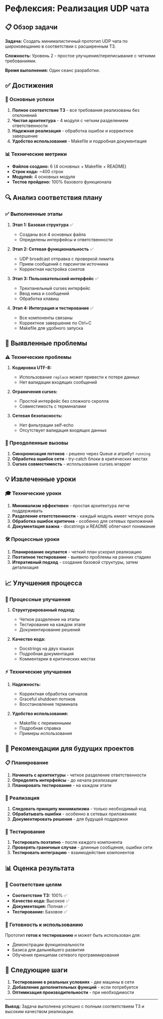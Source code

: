 # Рефлексия: Реализация UDP чата

## 📋 Обзор задачи

**Задача:** Создать минималистичный прототип UDP чата по широковещанию в соответствии с расширенным ТЗ.

**Сложность:** Уровень 2 - простое улучшение/переписывание с четкими требованиями.

**Время выполнения:** Один сеанс разработки.

## ✅ Достижения

### 🎯 Основные успехи

1. **Полное соответствие ТЗ** - все требования реализованы без отклонений
2. **Чистая архитектура** - 4 модуля с четким разделением ответственности
3. **Надежная реализация** - обработка ошибок и корректное завершение
4. **Удобство использования** - Makefile и подробная документация

### 📊 Технические метрики

- **Файлов создано:** 6 (4 основных + Makefile + README)
- **Строк кода:** ~400 строк
- **Модулей:** 4 основных модуля
- **Тестов пройдено:** 100% базового функционала

## 🔍 Анализ соответствия плану

### ✅ Выполненные этапы

1. **Этап 1: Базовая структура** ✅
   - Созданы все 4 основных файла
   - Определены интерфейсы и ответственности

2. **Этап 2: Сетевая функциональность** ✅
   - UDP broadcast отправка с проверкой лимита
   - Прием сообщений с парсингом источника
   - Корректная настройка сокетов

3. **Этап 3: Пользовательский интерфейс** ✅
   - Трехпанельный curses интерфейс
   - Ввод ника и сообщений
   - Обработка клавиш

4. **Этап 4: Интеграция и тестирование** ✅
   - Все компоненты связаны
   - Корректное завершение по Ctrl+C
   - Makefile для удобного запуска

## 🚧 Выявленные проблемы

### ⚠️ Технические проблемы

1. **Кодировка UTF-8:**
   - Использование `replace` может привести к потере данных
   - Нет валидации входящих сообщений

2. **Ограничения curses:**
   - Простой интерфейс без сложного скролла
   - Совместимость с терминалами

3. **Сетевая безопасность:**
   - Нет фильтрации self-echo
   - Отсутствует валидация входящих данных

### 🔄 Преодоленные вызовы

1. **Синхронизация потоков** - решено через Queue и атрибут `running`
2. **Обработка ошибок сети** - try-catch блоки в критических местах
3. **Curses совместимость** - использование curses.wrapper

## 💡 Извлеченные уроки

### 🎓 Технические уроки

1. **Минимализм эффективен** - простая архитектура легче поддерживать
2. **Разделение ответственности** - каждый модуль имеет четкую роль
3. **Обработка ошибок критична** - особенно для сетевых приложений
4. **Документация важна** - docstrings и README облегчают понимание

### 🛠️ Процессные уроки

1. **Планирование окупается** - четкий план ускорил реализацию
2. **Поэтапное тестирование** - выявило проблемы на ранних стадиях
3. **Итеративный подход** - создание базовой структуры, затем детализация

## 📈 Улучшения процесса

### 🔄 Процессные улучшения

1. **Структурированный подход:**
   - Четкое разделение на этапы
   - Тестирование на каждом этапе
   - Документирование решений

2. **Качество кода:**
   - Docstrings на двух языках
   - Подробная документация
   - Комментарии в критических местах

### ⚡ Технические улучшения

1. **Надежность:**
   - Корректная обработка сигналов
   - Graceful shutdown потоков
   - Восстановление терминала

2. **Удобство использования:**
   - Makefile с переменными
   - Подробная справка
   - Примеры использования

## 🎯 Рекомендации для будущих проектов

### 📋 Планирование

1. **Начинать с архитектуры** - четкое разделение ответственности
2. **Определять интерфейсы** - до начала реализации
3. **Планировать тестирование** - на каждом этапе

### 🔧 Реализация

1. **Следовать принципу минимализма** - только необходимый код
2. **Обрабатывать ошибки** - особенно в сетевых приложениях
3. **Документировать решения** - для будущей поддержки

### 🧪 Тестирование

1. **Тестировать поэтапно** - после каждого компонента
2. **Проверять граничные случаи** - длинные сообщения, ошибки сети
3. **Тестировать интеграцию** - взаимодействие компонентов

## 📊 Оценка результата

### 🎯 Соответствие целям

- **Соответствие ТЗ:** 100% ✅
- **Качество кода:** Высокое ✅
- **Документация:** Полная ✅
- **Тестирование:** Базовое ✅

### 🚀 Готовность к использованию

Прототип **готов к тестированию** и может быть использован для:
- Демонстрации функциональности
- Базиса для дальнейшего развития
- Обучения принципам сетевого программирования

## 🔮 Следующие шаги

1. **Тестирование в реальных условиях** - две машины в сети
2. **Добавление дополнительных функций** - если потребуется
3. **Оптимизация производительности** - при необходимости

---

**Вывод:** Задача выполнена успешно с полным соответствием ТЗ и высоким качеством реализации.
